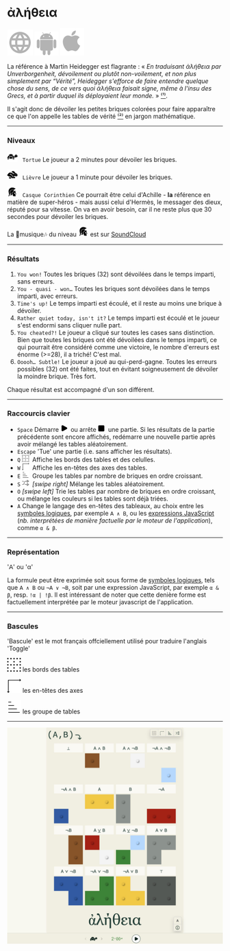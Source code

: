 # ἀλήθεια

[![WWW](assets/svg/internet-svgrepo-com.svg)](https://aletheia.cthiebaud.com/) 
[![Android App Store](assets/svg/android-svgrepo-com.svg)](https://play.google.com/apps/testing/com.cthiebaud.aletheia.twa)
[![Apple App Store](assets/svg/Apple_logo_grey.svg)](https://apps.apple.com/us/app/aletheia-by-%C3%A6quologica/id6476017817)

La référence à Martin Heidegger est flagrante : « <i>En traduisant ἀλήθεια par Unverborgenheit, dévoilement ou plutôt non-voilement, et non plus simplement par “Vérité”, Heidegger s'efforce de faire entendre quelque chose du sens, de ce vers quoi ἀλήθεια faisait signe, même à l'insu des Grecs, et à partir duquel ils déployaient leur monde.</i> » [⁽¹⁾](https://fr.wikipedia.org/wiki/Al%C3%A8theia_dans_la_philosophie_de_Martin_Heidegger).

Il s'agit donc de dévoiler les petites briques colorées pour faire apparaître ce que l'on appelle les tables de vérité [⁽²⁾](https://fr.wikipedia.org/wiki/Table_de_v%C3%A9rit%C3%A9) en jargon mathématique.

--- 

### Niveaux

<img src="svg/tortoise-fill-svgrepo-com.svg" style="width: 24px; height: 24px;">&nbsp;&nbsp;&nbsp;`Tortue` Le joueur a 2 minutes pour dévoiler les briques.

<img src="svg/hare-fill-svgrepo-com.svg" style="width: 24px; height: 24px;">&nbsp;&nbsp;&nbsp;`Lièvre` Le joueur a 1 minute pour dévoiler les briques.

<img src="svg/ancient-greek-helmet-1-svgrepo-com.svg" style="width: 24px; height: 24px;">&nbsp;&nbsp;&nbsp;`Casque Corinthien` Ce pourrait être celui d'Achille - **la** référence en matière de super-héros - mais aussi celui d'Hermès, le messager des dieux, réputé pour sa vitesse. On va en avoir besoin, car il ne reste plus que 30 secondes pour dévoiler les briques.

La 🎵musique🎶 du niveau <img src="svg/ancient-greek-helmet-1-svgrepo-com.svg" alt="Achilles" style="width: 24px; height: 24px;">
est sur [SoundCloud](https://soundcloud.com/christophe-thiebaud/aletheia?si=83569a3c774e4cdf84c684e74478af34&utm_source=clipboard&utm_medium=text&utm_campaign=social_sharing)

--- 

### Résultats

1. `You won!` Toutes les briques (32) sont dévoilées dans le temps imparti, sans erreurs.
2. `You - quasi - won…` Toutes les briques sont dévoilées dans le temps imparti, avec erreurs.
3. `Time's up!` Le temps imparti est écoulé, et il reste au moins une brique à dévoiler.
4. `Rather quiet today, isn't it?` Le temps imparti est écoulé et le joueur s'est endormi sans cliquer nulle part.
5. `You cheated?!` Le joueur a cliqué sur toutes les cases sans distinction. Bien que toutes les briques ont été dévoilées dans le temps imparti, ce qui pourrait être considéré comme une victoire, le nombre d'erreurs est énorme (>=28), il a triché! C'est mal.
6. `Ooooh… Subtle!` Le joueur a joué au qui-perd-gagne. Toutes les erreurs possibles (32) ont été faites, tout en évitant soigneusement de dévoiler la moindre brique. Très fort.

Chaque résultat est accompagné d'un son différent.

--- 

### Raccourcis clavier

* `Space` Démarre <img src="svg/b-start.svg" style="width: auto; height: 16px;">&nbsp; ou arrête <img src="svg/b-stop.svg" style="width: auto; height: 16px;">&nbsp; une partie. Si les résultats de la partie précédente sont encore affichés, redémarre une nouvelle partie après avoir mélangé les tables aléatoirement. 
* `Escape` 'Tue' une partie (i.e. sans afficher les résultats). 
* `Q` <img src="svg/b-grid.svg" style="width: auto; height: 16px;"   >&nbsp; Affiche les bords des tables et des celulles.
* `W` <img src="svg/b-axes.svg" style="width: auto; height: 16px;"   >&nbsp; Affiche les en-têtes des axes des tables.
* `E` <img src="svg/b-group.svg" style="width: auto; height: 16px;"  >&nbsp; Groupe les tables par nombre de briques en ordre croissant.
* `S` <img src="svg/b-shuffle.svg" style="width: auto; height: 16px;">&nbsp; *[swipe right]* Mélange les tables aléatoirement.
* `O` *[swipe left]* Trie les tables par nombre de briques en ordre croissant, ou mélange les couleurs si les tables sont déjà triées.
* `A` Change le langage des en-têtes des tableaux, au choix entre les [<u>symboles logiques</u>](https://fr.wikipedia.org/wiki/Liste_de_symboles_logiques), par exemple `𝖠 ∧ 𝖡`, ou les <u>expressions JavaScript</u> (*nb. interprétées de manière factuelle par le moteur de l'application*), comme `α & β`.

--- 

### Représentation

'𝖠' ou 'α'

La formule peut être exprimée soit sous forme de [symboles logiques](https://fr.wikipedia.org/wiki/Liste_de_symboles_logiques), tels que `𝖠 ∧ 𝖡` ou `¬𝖠 ∨ ¬𝖡`, soit par une expression JavaScript, par exemple `α & β`, resp. `!α | !β`. Il est intéressant de noter que cette denière forme est factuellement interprétée par le moteur javascript de l'application. 

--- 

### Bascules 

'Bascule' est le mot français offciellement utilisé pour traduire l'anglais 'Toggle'

<img src="svg/b-grid.svg"> les bords des tables

<img src="svg/b-axes.svg"> les en-têtes des axes

<img src="svg/b-sort.svg"> les groupe de tables

--- 

![ἀλήθεια](screenshots/2024_03_09-1824x1824.jpg)



